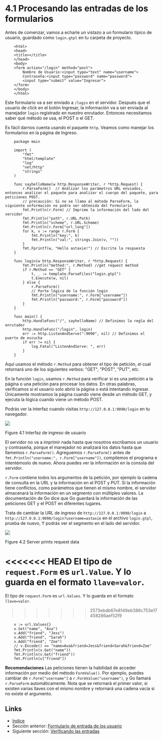 # 4.1 Procesando las entradas de los formularios

Antes de comenzar, vamos a echarle un vistazo a un formulario típico de usuario, guardado como `login.gtpl` en tu carpeta de proyecto.
```
	<html>
	<head>
	<title></title>
	</head>
	<body>
	<form action="/login" method="post">
    	Nombre de Usuario:<input type="text" name="username">
    	Contraseña:<input type="password" name="password">
    	<input type="submit" value="Ingresar">
	</form>
	</body>
	</html>
```
Este formulario va a ser enviado a  `/login` en el servidor. Después que el usuario de click en el botón Ingresar, la  información va a ser enviada al manejador `login` registrado en nuestro enrutador. Entonces necesitamos saber qué método se usa, el POST o el GET.

Es fácil darnos cuenta usando el paquete `http`. Veamos como manejar los formularios en la página de Ingreso.
```
	package main

	import (
		"fmt"
		"html/template"
		"log"
		"net/http"
		"strings"
	)

	func sayhelloName(w http.ResponseWriter, r *http.Request) {
		r.ParseForm()  // Análizar los parámetros URL enviados, entonces analizar el paquete para analizar el cuerpo del paquete, para peticiones POST.
		// precaución: Si no se llama al método ParseForm, la siguiente unformación no podra ser obtenida del Formulario
		fmt.Println(r.Form) // Imprime la información del lado del servidor
		fmt.Println("path", r.URL.Path)
		fmt.Println("scheme", r.URL.Scheme)
		fmt.Println(r.Form["url_long"])
		for k, v := range r.Form {
			fmt.Println("key:", k)
			fmt.Println("val:", strings.Join(v, ""))
		}
		fmt.Fprintf(w, "Hello astaxie!") // Escrite la respuesta
	}

	func login(w http.ResponseWriter, r *http.Request) {
		fmt.Println("method:", r.Method) //get request method
		if r.Method == "GET" {
			t, _ := template.ParseFiles("login.gtpl")
			t.Execute(w, nil)
		} else {
			r.ParseForm()
			// Parte lógica de la función login
			fmt.Println("username:", r.Form["username"])
			fmt.Println("password:", r.Form["password"])
		}
	}

	func main() {
		http.HandleFunc("/", sayhelloName) // Definimos la regla del enrutador
		http.HandleFunc("/login", login)
		err := http.ListenAndServe(":9090", nil) // Definimos el puerto de escucha
		if err != nil {
			log.Fatal("ListenAndServe: ", err)
		}
	}
```

Aquí usamos el método `r.Method` para obtener el tipo de petición, el cual retornará uno de los siguientes verbos: "GET", "POST", "PUT", etc.

En la función `login`, usamos `r.Method` para verificar si es una petición a la página o una petición para procesar los datos. En otras palabras, verificamos si el usuario solo abrió la página o está intentando ingresar. Únicamente mostramos la página cuando viene desde un método GET, y ejecuta la lógica cuando viene un método POST.

Podrás ver la interfaz cuando visitas `http://127.0.0.1:9090/login` en tu navegador.

![](images/4.1.login.png?raw=true)

Figure 4.1 Interfaz de ingreso de usuario

El servidor no va a imprimir nada hasta que nosotros escribamos un usuario y contraseña, porque el manejador no analizará los datos hasta que llamemos `r.ParseForm()`. Agreguemos `r.ParseForm()` antes de `fmt.Println("username:", r.Form["username"])`, compilemos el programa e intentémoslo de nuevo. Ahora puedes ver la información en la consola del servidor.

`r.Form` contiene todos los argumentos de la petición, por ejemplo la cadena de consulta en la URL y la información en el POST y PUT. Si la información tiene conflictos, como parámetros que tienen el mismo nombre, el servidor almacenará la información en un segmento con múltiples valores. La documentación de Go dice que Go guardará la información de las peticiones GET y el POST en diferentes lugares.

Trata de cambiar la URL de ingreso de `http://127.0.0.1:9090/login` a `http://127.0.0.1:9090/login?username=astaxie` en el archivo `login.gtpl`, prueba de nuevo, Y podrás ver el segmento en el lado del servidor.

![](images/4.1.slice.png?raw=true)

Figure 4.2 Server prints request data

<<<<<<< HEAD
El tipo de `request.Form` es `url.Value`. Y lo guarda en el formato `llave=valor`.
=======
El tipo de `request.Form` es `url.Values`. Y lo guarda en el formato `llave=valor`.
>>>>>>> 2573ebdb67e8149eb386c753e17458286aef52f9
```
	v := url.Values{}
	v.Set("name", "Ava")
	v.Add("friend", "Jess")
	v.Add("friend", "Sarah")
	v.Add("friend", "Zoe")
	// v.Encode() == "name=Ava&friend=Jess&friend=Sarah&friend=Zoe"
	fmt.Println(v.Get("name"))
	fmt.Println(v.Get("friend"))
	fmt.Println(v["friend"])
```
**Recomendaciones** Las peticiones tienen la habilidad de acceder información por medio del método `FormValue()`. Por ejemplo, puedes cambiar de `r.Form["username"]` a `r.FormValue("username")`, y Go llamará `r.ParseForm` automáticamente. Nota que se retornará el primer valor, si existen varias llaves con el mismo nombre y retornará una cadena vacía si no existe el argumento.

## Links

- [Indice](preface.md)
- Sección anterior: [Formulario de entrada de los usuario](04.0.md)
- Siguiente sección: [Verificando las entradas](04.2.md)
